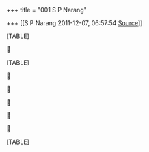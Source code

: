 +++
title = "001 S P Narang"

+++
[[S P Narang	2011-12-07, 06:57:54 [Source](https://groups.google.com/g/bvparishat/c/4K_GvB4ZSA0)]]



[TABLE]



[TABLE]











[TABLE]

